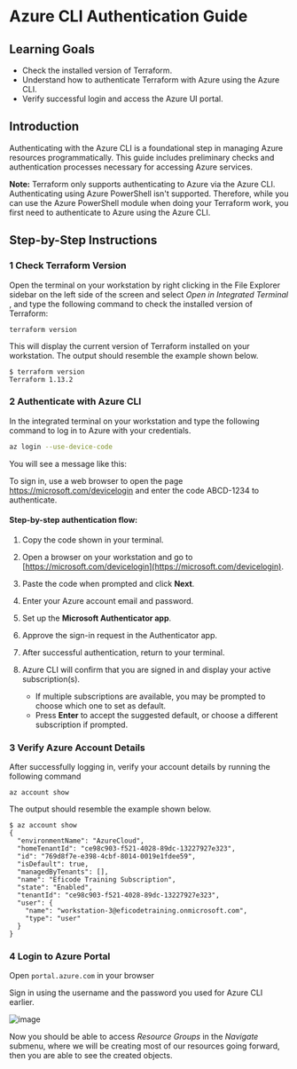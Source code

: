# Azure CLI Authentication Guide

## Learning Goals

- Check the installed version of Terraform.
- Understand how to authenticate Terraform with Azure using the Azure CLI.
- Verify successful login and access the Azure UI portal.

## Introduction

Authenticating with the Azure CLI is a foundational step in managing Azure resources programmatically. This guide includes preliminary checks and authentication processes necessary for accessing Azure services.

**Note:**
Terraform only supports authenticating to Azure via the Azure CLI. Authenticating using Azure PowerShell isn't supported. Therefore, while you can use the Azure PowerShell module when doing your Terraform work, you first need to authenticate to Azure using the Azure CLI.

## Step-by-Step Instructions

### 1 Check Terraform Version

Open the terminal on your workstation by right clicking in the File Explorer sidebar on the left side of the screen and select _Open in Integrated Terminal_ , and type the following command to check the installed version of Terraform:

   `terraform version`

   This will display the current version of Terraform installed on your workstation. The output should resemble the example shown below.

```shell
$ terraform version
Terraform 1.13.2
```

### 2 Authenticate with Azure CLI

In the integrated terminal on your workstation and type the following command to log in to Azure with your credentials.

```bash
az login --use-device-code
```

  You will see a message like this:
 
To sign in, use a web browser to open the page https://microsoft.com/devicelogin 
and enter the code ABCD-1234 to authenticate.


#### Step-by-step authentication flow:

1. Copy the code shown in your terminal.  

2. Open a browser on your workstation and go to [https://microsoft.com/devicelogin](https://microsoft.com/devicelogin).  

3. Paste the code when prompted and click **Next**.  

4. Enter your Azure account email and password.  

5. Set up the **Microsoft Authenticator app**.  

6. Approve the sign-in request in the Authenticator app.  

7. After successful authentication, return to your terminal.  

8. Azure CLI will confirm that you are signed in and display your active subscription(s).
   - If multiple subscriptions are available, you may be prompted to choose which one to set as default.  
   - Press **Enter** to accept the suggested default, or choose a different subscription if prompted. 



### 3 Verify Azure Account Details

After successfully logging in, verify your account details by running the following command

`az account show`

The output should resemble the example shown below.

```shell
$ az account show
{
  "environmentName": "AzureCloud",
  "homeTenantId": "ce98c903-f521-4028-89dc-13227927e323",
  "id": "769d8f7e-e398-4cbf-8014-0019e1fdee59",
  "isDefault": true,
  "managedByTenants": [],
  "name": "Eficode Training Subscription",
  "state": "Enabled",
  "tenantId": "ce98c903-f521-4028-89dc-13227927e323",
  "user": {
    "name": "workstation-3@eficodetraining.onmicrosoft.com",
    "type": "user"
  }
}

```

### 4 Login to Azure Portal

Open `portal.azure.com` in your browser

Sign in using the username and the password you used for Azure CLI earlier.

![image](https://github.com/eficode-academy/terraform-fundamentals/assets/71190161/31bd9779-f773-4629-89e7-4852a5595ef1)

Now you should be able to access _Resource Groups_ in the _Navigate_ submenu, where we will be creating most of our resources going forward, then you are able to see the created objects.
